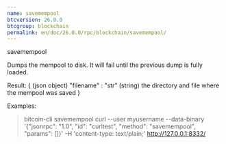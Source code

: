 ```yaml
---
name: savemempool
btcversion: 26.0.0
btcgroup: blockchain
permalink: en/doc/26.0.0/rpc/blockchain/savemempool/
---
```


savemempool

Dumps the mempool to disk. It will fail until the previous dump is fully loaded.

Result:
{                        (json object)
  "filename" : "str"     (string) the directory and file where the mempool was saved
}

Examples:
> bitcoin-cli savemempool 
> curl --user myusername --data-binary '{"jsonrpc": "1.0", "id": "curltest", "method": "savemempool", "params": []}' -H 'content-type: text/plain;' http://127.0.0.1:8332/


